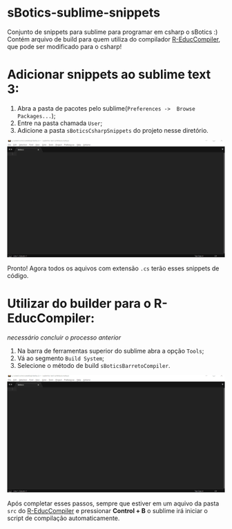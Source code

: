 # sBotics-sublime-snippets
Conjunto de snippets para sublime para programar em csharp o sBotics :)
Contém arquivo de build para quem utiliza do compilador [R-EducCompiler](https://github.com/Eduardo-Barreto/R-EducCompiler "Heading link"), que pode ser modificado para o csharp!

# Adicionar snippets ao sublime text 3:
1. Abra a pasta de pacotes pelo sublime(`Preferences ->  Browse Packages...`);
2. Entre na pasta chamada `User`;
3. Adicione a pasta `sBoticsCsharpSnippets` do projeto nesse diretório.

![Gif de exemplo do processo](./Exemplo_instalação.gif)

Pronto! Agora todos os aquivos com extensão `.cs` terão esses snippets de código.

# Utilizar do builder para o R-EducCompiler:
*necessário concluir o processo anterior*
1. Na barra de ferramentas superior do sublime abra a opção `Tools`;
2. Vá ao segmento `Build System`;
3. Selecione o método de build `sBoticsBarretoCompiler`.

![Gif de exemplo do processo](./Exemplo_Build.gif)

Após completar esses passos, sempre que estiver em um aquivo da pasta `src` do [R-EducCompiler](https://github.com/Eduardo-Barreto/R-EducCompiler "Heading link") e pressionar **Control + B** o sublime irá iniciar o script de compilação automaticamente.
